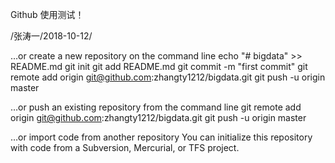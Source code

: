 Github 使用测试！

/张涛一/2018-10-12/

…or create a new repository on the command line
echo "# bigdata" >> README.md
git init
git add README.md
git commit -m "first commit"
git remote add origin git@github.com:zhangty1212/bigdata.git
git push -u origin master


…or push an existing repository from the command line
git remote add origin git@github.com:zhangty1212/bigdata.git
git push -u origin master

…or import code from another repository
You can initialize this repository with code from a Subversion, Mercurial, or TFS project.
